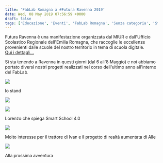 ```yaml
---
title: 'FabLab Romagna a #Futura Ravenna 2019'
date: Wed, 08 May 2019 07:56:59 +0000
draft: false
tags: ['Educazione', 'Eventi', 'FabLab Romagna', 'Senza categoria', 'Stampa 3D', 'Sviluppo FabLab']
---
```


Futura Ravenna è una manifestazione organizzata dal MIUR e dall'Ufficio Scolastico Regionale dell'Emilia Romagna, che raccoglie le eccellenze provenienti dalle scuole del nostro territorio in tema di scuola digitale.  
[Qui i dettagli...](http://istruzioneer.gov.it/wp-content/uploads/2019/05/PIEGHEVOLE-DEFINITIVO-ok.pdf)

Si sta tenendo a Ravenna in questi giorni (dal 6 all'8 Maggio) e noi abbiamo portato diversi nostri progetti realizzati nel corso dell'ultimo anno all'interno del FabLab.

![](https://fablabromagna.org/wp-content/uploads/2019/05/StandFutura3-1024x768.jpg)

lo stand

![](https://fablabromagna.org/wp-content/uploads/2019/05/StandFutura4-1024x873.jpg)

![](https://fablabromagna.org/wp-content/uploads/2019/05/StandFutura2-1024x768.jpg)

Lorenzo che spiega Smart School 4.0

![](https://fablabromagna.org/wp-content/uploads/2019/05/StandFutura1-1024x768.jpg)

Molto interesse per il trattore di Ivan e il progetto di realtà aumentata di Alle

![](https://fablabromagna.org/wp-content/uploads/2019/05/GruppoFutura3-1024x768.jpg)

Alla prossima avventura